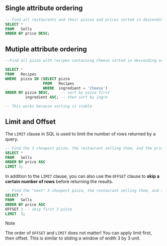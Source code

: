 ## Single attribute ordering

```sql
-- Find all restaurants and their pizzas and prices sorted in descending order of price.
SELECT *
FROM   Sells
ORDER BY price DESC;
```

## Mutiple attribute ordering

```sql
--Find all pizza with recipes containing Cheese sorted in descending order of pizza and for each pizza sort in ascending order of ingredient.

SELECT *
FROM   Recipes
WHERE  pizza IN (SELECT pizza
				 FROM   Recipes
				 WHERE  ingredient = 'Cheese')
ORDER BY pizza DESC,     -- sort by pizza first
         ingredient ASC; -- then sort by ingre

-- This works because sorting is stable
```

## Limit and Offset

The `LIMIT` clause in SQL is used to limit the number of rows returned by a query.

```sql
-- Find the 3 cheapest pizza, the restaurant selling them, and the price.
SELECT *
FROM   Sells
ORDER BY price ASC
LIMIT 3;
```

In addition to the `LIMIT` clause, you can also use the `OFFSET` clause to **skip a certain number of rows** before returning the results.

```sql
-- Find the "next" 3 cheapest pizza, the restaurant selling them, and the price.
SELECT *
FROM   Sells
ORDER BY price ASC
OFFSET 3 -- skip first 3 pizza
LIMIT  3;
```

>[!note]
> The order of `OFFSET` and `LIMIT` does not matter! You can apply limit first, then offset. This is similar to sliding a window of width 3 by 3 unit.